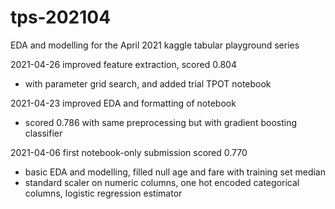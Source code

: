 # tps-202104
EDA and modelling for the April 2021 kaggle tabular playground series

2021-04-26 improved feature extraction, scored 0.804
- with parameter grid search, and added trial TPOT notebook

2021-04-23 improved EDA and formatting of notebook
- scored 0.786 with same preprocessing but with gradient boosting classifier

2021-04-06 first notebook-only submission scored 0.770
- basic EDA and modelling, filled null age and fare with training set median
- standard scaler on numeric columns, one hot encoded categorical columns, logistic regression estimator
